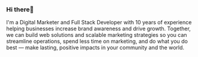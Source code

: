 <h3>Hi there👋 </h3>

I'm a Digital Marketer and Full Stack Developer with 10 years of experience helping businesses increase brand awareness and drive growth. Together, we can build web solutions and scalable marketing strategies so you can streamline operations, spend less time on marketing, and do what you do best — make lasting, positive impacts in your community and the world.
